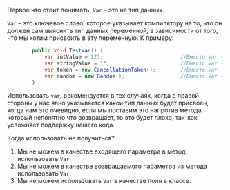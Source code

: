 Первое что стоит понимать. `Var` – это не тип данных.

`Var` – это ключевое слово, которое указывает компилятору на то, что он должен сам выяснить тип данных переменной, в зависимости от того, что мы хотим присвоить в эту переменную.
К примеру:
```csharp
        public void TestVar() {
            var intValue = 123;                         //Вместо Var - int
            var stringValue = "";                       //Вместо Var - String
            var token = new CancellationToken();        //Вместо Var - CancellationToken
            var random = new Random();                  //Вместо Var - Random
        }
```

Использовать `var`, рекомендуется в тех случаях, когда с правой стороны у нас явно указывается какой тип данных будет присвоен, когда нам это очевидно, если мы поставим это напротив метода, который непонятно что возвращает, то это будет плохо, так-как усложняет поддержку нашего кода.

Когда использовать не получиться?
1) Мы не можем в качестве входящего параметра в метод, использовать `Var`.
2) Мы не можем в качестве возвращаемого параметра из метода использовать `Var`.
3) Мы не можем использовать `Var` в качестве поля в классе.